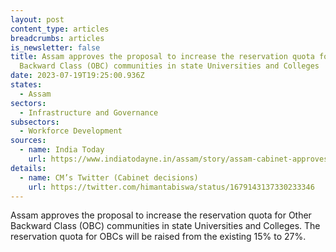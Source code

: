 ```yaml
---
layout: post
content_type: articles
breadcrumbs: articles
is_newsletter: false
title: Assam approves the proposal to increase the reservation quota for Other
  Backward Class (OBC) communities in state Universities and Colleges
date: 2023-07-19T19:25:00.936Z
states:
  - Assam
sectors:
  - Infrastructure and Governance
subsectors:
  - Workforce Development
sources:
  - name: India Today
    url: https://www.indiatodayne.in/assam/story/assam-cabinet-approves-increase-in-obc-reservation-quota-for-higher-education-to-27-per-cent-613738-2023-07-13
details:
  - name: CM’s Twitter (Cabinet decisions)
    url: https://twitter.com/himantabiswa/status/1679143137330233346
---
```

Assam approves the proposal to increase the reservation quota for Other Backward Class (OBC) communities in state Universities and Colleges. The reservation quota for OBCs will be raised from the existing 15% to 27%.
